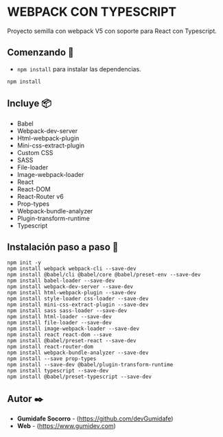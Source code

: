 # WEBPACK CON TYPESCRIPT

Proyecto semilla con webpack V5 con soporte para React con Typescript.

## Comenzando 🚀

- `npm install` para instalar las dependencias.

```
npm install
```

## Incluye 📦

- Babel
- Webpack-dev-server
- Html-webpack-plugin
- Mini-css-extract-plugin
- Custom CSS
- SASS
- File-loader
- Image-webpack-loader
- React
- React-DOM
- React-Router v6
- Prop-types
- Webpack-bundle-analyzer
- Plugin-transform-runtime
- Typescript

## Instalación paso a paso 🔧

```
npm init -y
npm install webpack webpack-cli --save-dev
npm install @babel/cli @babel/core @babel/preset-env --save-dev
npm install babel-loader --save-dev
npm install webpack-dev-server --save-dev
npm install html-webpack-plugin --save-dev
npm install style-loader css-loader --save-dev
npm install mini-css-extract-plugin --save-dev
npm install sass sass-loader --save-dev
npm install html-loader --save-dev
npm install file-loader --save-dev
npm install image-webpack-loader --save-dev
npm install react react-dom --save
npm install @babel/preset-react --save-dev
npm install react-router-dom
npm install webpack-bundle-analyzer --save-dev
npm install --save prop-types
npm install --save-dev @babel/plugin-transform-runtime
npm install typescript --save-dev
npm install @babel/preset-typescript --save-dev

```

## Autor ✒️

- **Gumidafe Socorro** - (https://github.com/devGumidafe)
- **Web** - (https://www.gumidev.com)
